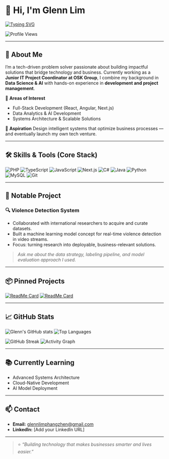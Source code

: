 # 👋 Hi, I'm Glenn Lim

[![Typing SVG](https://readme-typing-svg.herokuapp.com?font=Fira+Code&size=24&pause=1000&color=36BCF7&width=600&lines=Full-Stack+Developer;Data+%26+AI+Enthusiast;Future+Systems+Architect;Aspiring+Tech+Entrepreneur)](https://git.io/typing-svg)

![Profile Views](https://komarev.com/ghpvc/?username=captainblublu&color=blue)

---

## 🚀 About Me
I’m a tech-driven problem solver passionate about building impactful solutions that bridge technology and business.
Currently working as a **Junior IT Project Coordinator at OSK Group**, I combine my background in **Data Science & AI** with hands-on experience in **development and project management**.

🌟 **Areas of Interest**
- Full-Stack Development (React, Angular, Next.js)
- Data Analytics & AI Development
- Systems Architecture & Scalable Solutions

🎯 **Aspiration**
Design intelligent systems that optimize business processes — and eventually launch my own tech venture.

---

## 🛠️ Skills & Tools (Core Stack)
<!-- Order requested: PHP → TypeScript → JavaScript → Next.js → C# → Java → Python → MySQL → Git -->
![PHP](https://img.shields.io/badge/PHP-777BB4?style=for-the-badge&logo=php&logoColor=white)
![TypeScript](https://img.shields.io/badge/TypeScript-007ACC?style=for-the-badge&logo=typescript&logoColor=white)
![JavaScript](https://img.shields.io/badge/JavaScript-F7DF1E?style=for-the-badge&logo=javascript&logoColor=black)
![Next.js](https://img.shields.io/badge/Next.js-000000?style=for-the-badge&logo=nextdotjs&logoColor=white)
![C#](https://img.shields.io/badge/C%23-239120?style=for-the-badge&logo=c-sharp&logoColor=white)
![Java](https://img.shields.io/badge/Java-007396?style=for-the-badge&logo=java&logoColor=white)
![Python](https://img.shields.io/badge/Python-3776AB?style=for-the-badge&logo=python&logoColor=white)
![MySQL](https://img.shields.io/badge/MySQL-4479A1?style=for-the-badge&logo=mysql&logoColor=white)
![Git](https://img.shields.io/badge/Git-F05032?style=for-the-badge&logo=git&logoColor=white)

<!-- If you want to showcase more tools later, add them below as a separate row (e.g., Angular, React, Azure, Firebase, MSSQL, MariaDB). -->

---

## 📌 Notable Project
### 🔍 Violence Detection System
- Collaborated with international researchers to acquire and curate datasets.
- Built a machine learning model concept for real-time violence detection in video streams.
- Focus: turning research into deployable, business-relevant solutions.

> _Ask me about the data strategy, labeling pipeline, and model evaluation approach I used._

---

## 📦 Pinned Projects
<!-- Replace repo names with your actual repositories -->
[![ReadMe Card](https://github-readme-stats.vercel.app/api/pin/?username=captainblublu&repo=violence-detection&theme=radical)](https://github.com/captainblublu/violence-detection)
[![ReadMe Card](https://github-readme-stats.vercel.app/api/pin/?username=captainblublu&repo=fullstack-app&theme=radical)](https://github.com/captainblublu/fullstack-app)

---

## 📈 GitHub Stats
![Glenn's GitHub stats](https://github-readme-stats.vercel.app/api?username=captainblublu&show_icons=true&theme=radical)
![Top Languages](https://github-readme-stats.vercel.app/api/top-langs/?username=captainblublu&layout=compact&theme=radical)

<!-- Optional extras: Streak & Activity Graph -->
![GitHub Streak](https://streak-stats.demolab.com?user=captainblublu&theme=radical)
![Activity Graph](https://github-readme-activity-graph.vercel.app/graph?username=captainblublu&theme=react-dark)

---

## 📚 Currently Learning
- Advanced Systems Architecture
- Cloud-Native Development
- AI Model Deployment

---

## 📫 Contact
- **Email:** glennlimphangzhen@gmail.com
- **LinkedIn:** [Add your LinkedIn URL]

---

> ⭐️ _“Building technology that makes businesses smarter and lives easier.”_
